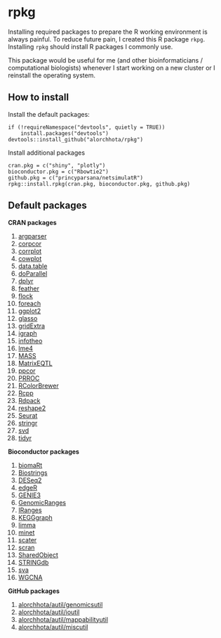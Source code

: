 # rpkg
Installing required packages to prepare the R working environment is always painful. To reduce future pain, I created this R package `rkpg`. Installing `rpkg` should install R packages I commonly use.

This package would be useful for me (and other bioinformaticians / computational biologists) whenever I start working on a new cluster or I reinstall the operating system.

## How to install
Install the default packages:
```
if (!requireNamespace("devtools", quietly = TRUE))
    install.packages("devtools")
devtools::install_github("alorchhota/rpkg")
```

Install additional packages
```
cran.pkg = c("shiny", "plotly")
bioconductor.pkg = c("Rbowtie2")
github.pkg = c("princyparsana/netsimulatR")
rpkg::install.rpkg(cran.pkg, bioconductor.pkg, github.pkg)
```

## Default packages
**CRAN packages**
  1. [argparser](https://cran.r-project.org/web/packages/argparser/index.html)
  1. [corpcor](https://cran.r-project.org/web/packages/corpcor/index.html)
  1. [corrplot](https://cran.r-project.org/web/packages/corrplot/index.html)
  1. [cowplot](https://cran.r-project.org/web/packages/cowplot/index.html)
  1. [data.table](https://cran.r-project.org/web/packages/data.table/index.html)
  1. [doParallel](https://cran.r-project.org/web/packages/doParallel/index.html)
  1. [dplyr](https://cran.r-project.org/web/packages/dplyr/index.html)
  1. [feather](https://cran.r-project.org/web/packages/feather/index.html)
  1. [flock](https://cran.r-project.org/web/packages/flock/index.html)
  1. [foreach](https://cran.r-project.org/web/packages/foreach/index.html)
  1. [ggplot2](https://cran.r-project.org/web/packages/ggplot2/index.html)
  1. [glasso](https://cran.r-project.org/web/packages/glasso/index.html)
  1. [gridExtra](https://cran.r-project.org/web/packages/gridExtra/index.html)
  1. [igraph](https://cran.r-project.org/web/packages/igraph/index.html)
  1. [infotheo](https://cran.r-project.org/web/packages/infotheo/index.html)
  1. [lme4](https://cran.r-project.org/web/packages/lme4/index.html)
  1. [MASS](https://cran.r-project.org/web/packages/MASS/index.html)
  1. [MatrixEQTL](https://cran.r-project.org/web/packages/MatrixEQTL/index.html)
  1. [ppcor](https://cran.r-project.org/web/packages/ppcor/index.html)
  1. [PRROC](https://cran.r-project.org/web/packages/PRROC/index.html)
  1. [RColorBrewer](https://cran.r-project.org/web/packages/RColorBrewer/index.html)
  1. [Rcpp](https://cran.r-project.org/web/packages/Rcpp/index.html)
  1. [Rdpack](https://cran.r-project.org/web/packages/Rdpack/index.html)
  1. [reshape2](https://cran.r-project.org/web/packages/reshape2/index.html)
  1. [Seurat](https://cran.r-project.org/web/packages/Seurat/index.html)
  1. [stringr](https://cran.r-project.org/web/packages/stringr/index.html)
  1. [svd](https://cran.r-project.org/web/packages/svd/index.html)
  1. [tidyr](https://cran.r-project.org/web/packages/tidyr/index.html)

**Bioconductor packages**
  1. [biomaRt](https://bioconductor.org/packages/release/bioc/html/biomaRt.html)
  1. [Biostrings](https://bioconductor.org/packages/release/bioc/html/Biostrings.html)
  1. [DESeq2](https://bioconductor.org/packages/release/bioc/html/DESeq2.html)
  1. [edgeR](https://bioconductor.org/packages/release/bioc/html/edgeR.html)
  1. [GENIE3](https://bioconductor.org/packages/release/bioc/html/GENIE3.html)
  1. [GenomicRanges](https://bioconductor.org/packages/release/bioc/html/GenomicRanges.html)
  1. [IRanges](https://bioconductor.org/packages/release/bioc/html/IRanges.html)
  1. [KEGGgraph](https://bioconductor.org/packages/release/bioc/html/KEGGgraph.html)
  1. [limma](https://bioconductor.org/packages/release/bioc/html/limma.html)
  1. [minet](https://bioconductor.org/packages/release/bioc/html/minet.html)
  1. [scater](https://bioconductor.org/packages/release/bioc/html/scater.html)
  1. [scran](https://bioconductor.org/packages/release/bioc/html/scran.html)
  1. [SharedObject](https://bioconductor.org/packages/release/bioc/html/SharedObject.html)
  1. [STRINGdb](https://bioconductor.org/packages/release/bioc/html/STRINGdb.html)
  1. [sva](https://bioconductor.org/packages/release/bioc/html/sva.html)
  1. [WGCNA](https://bioconductor.org/packages/release/bioc/html/WGCNA.html)
  
**GitHub packages**
  1. [alorchhota/autil/genomicsutil](https://github.com/alorchhota/autil/tree/master/genomicsutil)
  1. [alorchhota/autil/ioutil](https://github.com/alorchhota/autil/tree/master/ioutil)
  1. [alorchhota/autil/mappabilityutil](https://github.com/alorchhota/autil/tree/master/mappabilityutil)
  1. [alorchhota/autil/miscutil](https://github.com/alorchhota/autil/tree/master/miscutil)
